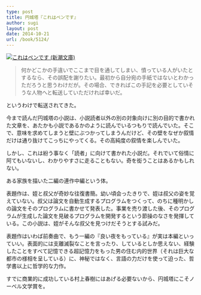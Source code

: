 ```yaml
---
type: post
title: 円城塔『これはペンです』
author: sugi
layout: post
date: 2014-10-21
url: /book/5124/
---
```

<a href="http://www.amazon.co.jp/exec/obidos/ASIN/410125771X/chezsugi-22/ref=nosim/" onclick="_gaq.push(['_trackEvent', 'outbound-article', 'http://www.amazon.co.jp/exec/obidos/ASIN/410125771X/chezsugi-22/ref=nosim/', '']);" name="amazletlink" target="_blank"><img src="http://i1.wp.com/ecx.images-amazon.com/images/I/51b7aAJAsHL._SL160_.jpg?w=660" alt="これはペンです (新潮文庫)" class="alignleft"  data-recalc-dims="1" /></a>

> 何かどこかの手違いでここまで目を通してしまい、憤っている人がいたとするなら、その誤配を謝りたい。最初から自分宛の手紙ではないとわかっただろうと思うわけだが。その場合、できればこの手記を必要としていそうな人物へと転送していただければ幸いだ。 

というわけで転送されてきた。

今まで読んだ円城塔の小説は、小説読者以外の別の対象向けに別の目的で書かれた文章を、あたかも小説であるかのように読んでいるつもりで読んでいた。そこで、意味を求めてしまうと壁にぶつかってしまうんだけど、その壁をなぜか叙情だけは通り抜けてこっちにやってくる。その高純度の叙情を楽しんでいた。

しかし、これは紛う事なく「読者」に向けて書かれた小説だ。それでいて俗情に阿てもいないし、わかりやすさに走ることもない。奇を衒うことはあるかもしれない。

ある家族を描いた二編の連作中編という体。

表題作は、姪と叔父が奇妙な往復書簡。幼い頃会ったきりで、姪は叔父の姿を覚えていない。叔父は論文を自動生成するプログラムをつくって、のちに種明かしの論文をそのプログラムに書かせて発表した。事業を売り渡した後、そのプログラムが生成した論文を見破るプログラムを開発するという節操のなさを発揮している。この小説は、姪がそんな叔父を見つけだそうとする試みだ。

表題作はいわば前奏曲で、もう一編の『良い夜をもっている』が実は本編といっていい。表面的には支離滅裂なことを言ったり、しているとしか思えない、経験したことをすべて記憶できる超記憶力をもった男の住む内的世界（それは巨大な都市の様相を呈している）に、神秘ではなく、言語の力だけを使って迫った、哲学書以上に哲学的な力作。

すでに商業的に成功している村上春樹にはあげる必要ないから、円城塔にこそノーベル文学賞を。